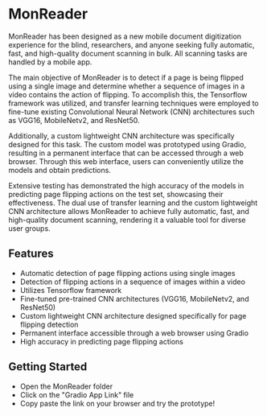# MonReader

MonReader has been designed as a new mobile document digitization experience for the blind, researchers, and anyone seeking fully automatic, fast, and high-quality document scanning in bulk. All scanning tasks are handled by a mobile app.

The main objective of MonReader is to detect if a page is being flipped using a single image and determine whether a sequence of images in a video contains the action of flipping. To accomplish this, the Tensorflow framework was utilized, and transfer learning techniques were employed to fine-tune existing Convolutional Neural Network (CNN) architectures such as VGG16, MobileNetv2, and ResNet50.

Additionally, a custom lightweight CNN architecture was specifically designed for this task. The custom model was prototyped using Gradio, resulting in a permanent interface that can be accessed through a web browser. Through this web interface, users can conveniently utilize the models and obtain predictions.

Extensive testing has demonstrated the high accuracy of the models in predicting page flipping actions on the test set, showcasing their effectiveness. The dual use of transfer learning and the custom lightweight CNN architecture allows MonReader to achieve fully automatic, fast, and high-quality document scanning, rendering it a valuable tool for diverse user groups.

## Features

- Automatic detection of page flipping actions using single images
- Detection of flipping actions in a sequence of images within a video
- Utilizes Tensorflow framework
- Fine-tuned pre-trained CNN architectures (VGG16, MobileNetv2, and ResNet50)
- Custom lightweight CNN architecture designed specifically for page flipping detection
- Permanent interface accessible through a web browser using Gradio
- High accuracy in predicting page flipping actions

## Getting Started

- Open the MonReader folder
- Click on the "Gradio App Link" file
- Copy paste the link on your browser and try the prototype!


